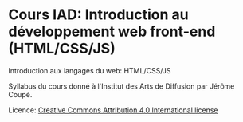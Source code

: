 # Cours IAD: Introduction au développement web front-end (HTML/CSS/JS)

Introduction aux langages du web: HTML/CSS/JS

Syllabus du cours donné à l'Institut des Arts de Diffusion par Jérôme Coupé.

Licence: [Creative Commons Attribution 4.0 International license](http://creativecommons.org/licenses/by/4.0/)